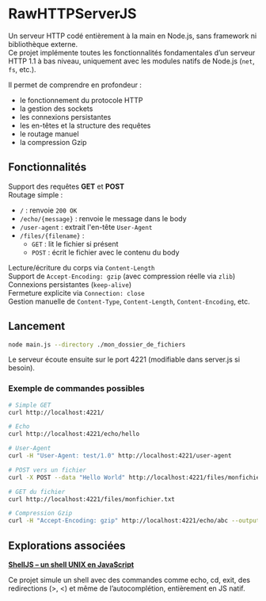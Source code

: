 # RawHTTPServerJS

Un serveur HTTP codé entièrement à la main en Node.js, sans framework ni bibliothèque externe.  
Ce projet implémente toutes les fonctionnalités fondamentales d’un serveur HTTP 1.1 à bas niveau, uniquement avec les modules natifs de Node.js (`net`, `fs`, etc.).

Il permet de comprendre en profondeur :
- le fonctionnement du protocole HTTP
- la gestion des sockets
- les connexions persistantes
- les en-têtes et la structure des requêtes
- le routage manuel
- la compression Gzip


## Fonctionnalités

Support des requêtes **GET** et **POST**  
Routage simple :
- `/` : renvoie `200 OK`
- `/echo/{message}` : renvoie le message dans le body
- `/user-agent` : extrait l'en-tête `User-Agent`
- `/files/{filename}` :
  - `GET` : lit le fichier si présent
  - `POST` : écrit le fichier avec le contenu du body

Lecture/écriture du corps via `Content-Length`  
Support de `Accept-Encoding: gzip` (avec compression réelle via `zlib`)  
Connexions persistantes (`keep-alive`)  
Fermeture explicite via `Connection: close`  
Gestion manuelle de `Content-Type`, `Content-Length`, `Content-Encoding`, etc.



## Lancement

```bash
node main.js --directory ./mon_dossier_de_fichiers
```

Le serveur écoute ensuite sur le port 4221 (modifiable dans server.js si besoin).
### Exemple de commandes possibles 

```bash
# Simple GET
curl http://localhost:4221/
```
```bash
# Echo
curl http://localhost:4221/echo/hello
```
```bash
# User-Agent
curl -H "User-Agent: test/1.0" http://localhost:4221/user-agent
```
```bash
# POST vers un fichier
curl -X POST --data "Hello World" http://localhost:4221/files/monfichier.txt
```
```bash
# GET du fichier
curl http://localhost:4221/files/monfichier.txt
```
```bash
# Compression Gzip
curl -H "Accept-Encoding: gzip" http://localhost:4221/echo/abc --output -
```

## Explorations associées

**[ShellJS – un shell UNIX en JavaScript](https://github.com/Baylox/ShellJS)** 

Ce projet simule un shell avec des commandes comme echo, cd, exit, des redirections (>, <) et même de l’autocomplétion, entièrement en JS natif.